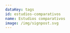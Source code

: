 ```yaml
---
dataKey: tags
id: estudios-comparativos
name: Estudios comparativos
image: /img/signpost.svg
---
```


